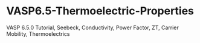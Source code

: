 # VASP6.5-Thermoelectric-Properties
VASP 6.5.0 Tutorial, Seebeck, Conductivity, Power Factor, ZT, Carrier Mobility, Thermoelectrics
